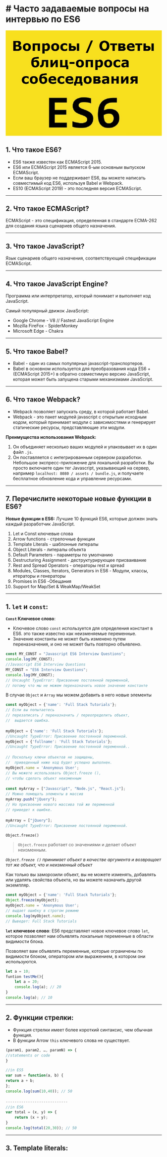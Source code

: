 # # Часто задаваемые вопросы на интервью по ES6

<p align="center">
<img src="img/es6-blitx-50.jpg" alt="logo-es6-blitz-poll">
</p>

## 1. Что такое ES6?
* ES6 также известен как ECMAScript 2015.
* ES6 или ECMAScript 2015 является 6-ым основным выпуском ECMAScript.
* Если ваш браузер не поддерживает ES6, вы можете написать совместимый код ES6, используя Babel и Webpack.
* ES10 (ECMAScript 2019) - это последняя версия ECMAScript.

---

## 2. Что такое ECMAScript?
ECMAScript - это спецификация, определенная в стандарте ECMA-262 для создания языка сценариев общего назначения.

---

## 3. Что такое JavaScript?
Язык сценариев общего назначения, соответствующий спецификации ECMAScript.

---

## 4. Что такое JavaScript Engine?
Программа или интерпретатор, который понимает и выполняет код JavaScript.

Самый популярный движок JavaScript:

* Google Chrome - V8 // Fastest JavaScript Engine
* Mozilla FireFox - SpiderMonkey
* Microsoft Edge - Chakra

---

## 5. Что такое Babel?
* Babel - один из самых популярных javascript-транспортеров.
* Babel в основном используется для преобразования кода ES6 + (ECMAScript 2015+) в обратно совместимую версию JavaScript, которая может быть запущена старыми механизмами JavaScript.

---

## 6. Что такое Webpack?
* Webpack позволяет запускать среду, в которой работает Babel.
* Webpack - это пакет модулей javascript с открытым исходным кодом, который принимает модули с зависимостями и генерирует статические ресурсы, представляющие эти модули.

**Преимущества использования Webpack:**

1. Он объединяет несколько ваших модулей и упаковывает их в один файл `.js`.
2. Он поставляется с интегрированным сервером разработки. Небольшое экспресс-приложение для локальной разработки. Вы просто включаете один тег Javascript, указывающий на сервер, например `localhost: 8080 / assets / bundle.js`, и получаете бесплатное обновление кода и управление ресурсами.

---

## 7. Перечислите некоторые новые функции в ES6?

**Новые функции в ES6:**
Лучшие 10 функций ES6, которые должен знать каждый разработчик JavaScript.

1. Let и Const ключевые слова
2. Arrow functions - стрелочные функции
3. Template Literals - шаблонные литералы
4. Object Literals - литералы объекта
5. Default Parameters - параметры по умолчанию
6. Destructuring Assignment - деструктурирующее присваивание
7. Rest and Spread Operators - операторы rest и spread
8. Modules, Classes, Iterators, Generators in ES6 - Модули, классы, итераторы и генераторы
9. Promises in ES6 -Обещания
10. Support for Map/Set & WeakMap/WeakSet 

---

## 1. `let` и `const`:
**`Const` Ключевое слово**:
* Ключевое слово `const` используется для определения констант в ES6.
  это также известно как неизменяемые переменные.
* Значение константы не может быть изменено путем переназначения, и оно не может быть повторно объявлено.

```js
const MY_CONST = "Javascript ES6 Interview Questions";
console.log(MY_CONST); 
//Javascript ES6 Interview Questions
MY_CONST = "ES6 Interview Questions";
console.log(MY_CONST); 
// Uncaught TypeError: Присвоение постоянной переменной,
// потому что мы не можем переназначить новое значение константе
```

В случае `Object` и `Array` мы можем добавить в него новые элементы

```js
const myObject = {'name': 'Full Stack Tutorials'};
// Если вы попытаетесь 
// перезаписать / переназначить / переопределить объект,
//  выдается ошибка.

myObject = {'name': 'Full Stack Tutorials'}; 
//Uncaught TypeError: Присвоение постоянной переменной.
myObject = {'fullname': 'Full Stack Tutorials'}; 
//Uncaught TypeError: Присвоение постоянной переменной..

// Поскольку ключи объектов не защищены,
//  приведенный ниже код будет успешно выполнен.
myObject.name = 'Anonymous User'; 
// Вы можете использовать Object.freeze (), 
// чтобы сделать объект неизменным

const myArray = ["Javascript", "Node.js", "React.js"];
// Можно помещать элементы в массив
myArray.push("jQuery");
// Но присвоение нового массива той же переменной 
// приведет к ошибке.

myArray = ["jQuery"]; 
//Uncaught TypeError: Присвоение постоянной переменной.
```

`Object.freeze()`
>`Object.freeze` работает со значениями и делает объект неизменным.

*`Object.freeze ()` принимает объект в качестве аргумента и возвращает тот же объект, что и неизменный объект*

Как только вы заморозили объект, вы не можете изменять, добавлять или удалять свойства объекта, но вы можете назначить другой экземпляр.

```js
const myObject = {'name': 'Full Stack Tutorials'};
Object.freeze(myObject);
myObject.name = 'Anonymous User'; 
// выдает ошибку в строгом режиме
console.log(myObject.name); 
// Выведет: Full Stack Tutorials
```

**`let` ключевое слово**:
ES6 представляет новое ключевое слово `let`, которое позволяет нам объявлять локальные переменные в области видимости блока.

Позволяет вам объявлять переменные, которые ограничены по видимости блоком, оператором или выражением, в котором они используются.

```js
let a = 10;
funtion testMe(){
	let a = 20;
	console.log(a); // 20
}
console.log(a); // 10

```

---

## 2. Функции стрелки:
* Функция стрелки имеет более короткий синтаксис, чем обычная функция.
* В функции Arrow `this` ключевого слова не существует.

```js
(param1, param2, …, paramN) => { 
//statements or code
}
```

```js
//in ES5
var sum = function(a, b) {
return a + b; 
};
console.log(sum(10,40)); // 50

----------------------------
//in ES6
var total = (x, y) => {
	return (x + y);
}
console.log(total(20,30)); // 50
```

---

## 3. Template literals:
